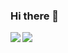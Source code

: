 ### Hi there 👋

<!-- **rinka0v0/rinka0v0** is a ✨ _special_ ✨ repository because its `README.md` (this file) appears on your GitHub profile. -->

<!-- ![GitHub Stats Card](https://github-readme-stats.vercel.app/api?username=rinka0v0)

![Top Languages Card](https://github-readme-stats.vercel.app/api/top-langs/?username=rinka0v0) -->

<a href="https://github.com/anuraghazra/github-readme-stats">
  <img align="left" src="https://github-readme-stats.vercel.app/api?username=rinka0v0&count_private=true&show_icons=true" />
</a>
<a href="https://github.com/anuraghazra/github-readme-stats">
  <img align="left" src="https://github-readme-stats.vercel.app/api/top-langs/?username=rinka0v0" />
</a>

<!-- Here are some ideas to get you started:

- 🔭 I’m currently working on ...
- 🌱 I’m currently learning ...
- 👯 I’m looking to collaborate on ...
- 🤔 I’m looking for help with ...
- 💬 Ask me about ...
- 📫 How to reach me: ...
- 😄 Pronouns: ...
- ⚡ Fun fact: ... -->
